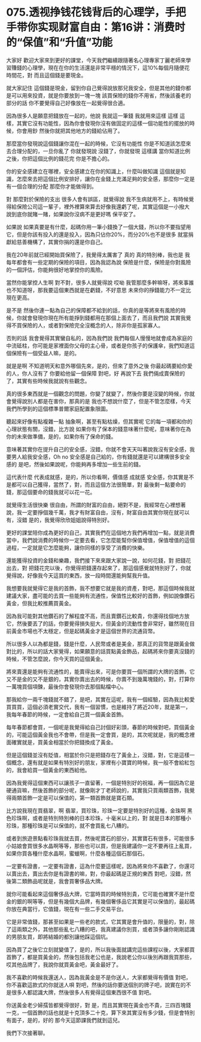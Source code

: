 # 075.透视挣钱花钱背后的心理学，手把手带你实现财富自由：第16讲：消费时的“保值”和“升值”功能

大家好 歡迎大家來到更好的課堂，今天我們繼續跟隨著名心理專家丁麗老師來學習賺錢的心理學，現在在你的生活還是非常平穩的情況下，這10%每個月隨便花 時間花，對 而且這個錢是要現金。

就大家記住 這個錢是現金，留到你自己覺得說放那兒我安全，但是其他的錢你都是可以用來投資，就是你要放到一塊一塊 該買保險的錢你不用省，然後該養老的部分的話 你不要覺得自己好像放在一起覺得很合適。

因為很多人是願意把錢放在一起的，他說 我就這一筆錢 我就用來這樣 這樣 這樣，其實它沒有功能性，因為你會發現你沒有做固定的這樣一個功能性的擺放的時候，你會用鈔 然後你就把其他地方的錢給佔用了。

那麼當你發現說這個錢讓你混在一起的時候，它沒有功能性 你是不知道該怎麼來去合理分配的，一旦你亂了 你就發現說 沒錢了，你就發現 這樣講 當你知道比例之後，你把這個比例的錢花完 你是不擔心的。

你的安全感建立在哪裡，安全感建立在你的知識上，什麼叫做知識 這個就是知識，怎麼來去把這個比例安排好，讓你在金錢上充滿足夠的安全感，那麼你一定是有一個合理的分配 那麼你才能做得到。

對 那麼對於保險的支出 很多人會有誤區，就覺得說 我不生病就用不上，有時候覺得給保險公司這一輩子，裡外裡算來算去好像我還虧了呢，其實這個是一小撥大 說到底你就賭一賭，如果說你沒病不是更好嗎 保平安了。

如果說 如果真要是有什麼，起碼你用一筆小錢換了一個大錢，所以你不要指望用它，但是你該有投入的還是投入，因為只佔你20%，而分20%也不是很多 就當捐獻給慈善機構了，其實你捐的還是你自己。

我在20年前就已經開始買保險了，我覺得太厲害了 真的 真的特別棒，我也是 我每年都會有一些定期的保險的項目，因為我認為說 保險是什麼，保險是你對風險的一個評估，你能夠很好地掌控你的風險。

當然你能掌控人生啊 對不對，很多人就覺得說 哎呦 我管那麼多幹嘛呀，將來事誰也不知道呀，那我要這個東西就是在虧錢，不好意思 未來你的掙錢能力不一定比現在更高。

是不是 然後你連一點為自己的保障都不給到的話，你真的是等將來有風險的時候，你就會發現你現在所有能掙到錢都用在那個上面去了，而且我們說 其實我覺得不買保險的人，或者對保險完全沒概念的人，除非你是孤家寡人。

否則的話 我會覺得其實蠻自私的，因為我們說 我們每個人慢慢地就會成為家庭的中流砥柱，你可能是家裡面你父母的主心骨，或者是你孩子的保護傘，我們知道這個保險有一個受益人嘛，是的。

就是是啊 不知道明天和意外哪個先來，是的，但來了意外之後 你最起碼要給你愛的人，你人沒有了 你要給他留一個保障 對吧，好 再說下去 我們倆成賣保險的了，其實有些時候我就說有些觀念。

真的很多東西就是一個觀念的問題，你變了就變了，然後你要是沒變的時候，你就會覺得說別人都是在害你，那真的是 我也不想說什麼了，但是不管怎麼樣，今天我們所學到的這個標準普爾家庭配置象限圖。

聽起來好像有點複雜一點 抽象啊，甚至有點枯燥，但其實呢 它的每一項都和你的心理狀態有關，沒錯，比方說 如果你有了保本的錢意味著什麼呢，意味著你在為你的未來做準備，是的，如果你有了保命的錢。

意味著其實你在提升自己的安全感，沒錯，你就不會天天叫著說我沒有安全感，我要男人給我安全感，Oh no 安全感是自己給的，你有錢就還是可以建構很多安全感的 是吧，然後如果說呢，你能夠再多增加一些生前的錢。

這代表什麼 代表成就感，是的，所以你看啊，價值感 成就感 安全感，你其實是不是都可以自己獲得，當然了，對，而且這個方法很簡單，對 最後剩一點要命的錢，那這個要命的錢我就可以花一花。

就覺得生活很快樂 很自由，所謂的財富的自由，絕對不是，我經常在心裡想著說，我一定要掙個幾千萬，我才有財富自由，沒有，財富自由其實你現在就可以有，沒錯 是的，我覺得欣欣姐姐說得特別好。

更好的課堂陪你成為更好的自己，其實我們在這個地方我們再增加一點，就是消費當中，我們說消費的時候你一定要去看，它怎麼能幫你保值增值，保值增值的這個過程，一定就是它怎麼能夠，讓你同樣的享受了消費的快樂。

還能獲得投資的金錢和樂趣，我們接下來來跟大家說一說，如何花錢，對 把錢花出去，對 把錢花完以後，你覺得把錢還存起來了，那這個感覺就特別好了，你就覺得說，好像我今天這買的東西，放一段時間還能夠幫我升值。

我想要我就覺得它是我的首飾，我不想要它就是我的資產，對吧，那這個時候我就建議大家，盡可能的去買一些能夠有流通性，保值性比較好的首飾，例如說像鑽石 黃金，但我比較推薦買黃金。

因為我可能對其他鑽石的了解程度不高，而且賣鑽石比較貴，你還得找個地方放它，然後要丟了的話，你要覺得損失挺大，但黃金的流動性會非常好，雖然現在目前黃金市場也不太穩定，但是起碼黃金才是這個世界的流通貨幣。

所以很多人以為都是錢，錢是什麼，人民幣或者是美金，那真正的貨幣是跟黃金做對比的，所以的話大家覺得，如果願意的話買點黃金飾品，起碼將來你要真沒錢的時候，不管怎麼說，你今天買的這個黃金。

將來賣還是能夠有流通性的，能賣得出來，可是你要買一個所謂的大牌的首飾，它又不是金的又不是銀的，其實你賣出去的時候，你賣不到幾萬塊錢的，對，打算你一萬塊買個項鍊，最後你會發現你去那個點檔中心。

那我給你一兩千塊錢就不錯了，是吧，其實在這呢，我有一個經驗，因為我比較愛買買買，這個必須老實交代，我有一個習慣，也是維持了將近20年，就是第一，我每年春節的時候，一定會給自己買一個黃金首飾。

每年春節都會買，一個呢是我覺得給自己討個好彩頭，春節的時候對吧，買個黃金的，可能這個黃金我也不會帶，但是我一定會買，是的，其次呢就是，我的概念裡面確實就是，買黃金相當於你把錢換成了黃金。

但是這個錢並沒有貶值，相當於你只是把錢存在了黃金上，沒錯，對，它是這樣一個概念，還有就是如果有特別好的朋友，家裡有小寶寶的時候，我一般不會給紅包的，我會給買一個黃金的東西給他。

因為我覺得這個東西可以讓孩子一直留著，一個是特別好的祝福，再一個因為它是硬通貨嘛，然後首飾的部分呢，就像剛才丁老師說的，其實我只買兩類首飾，我覺得兩類首飾一定是可以保值的，第一類首飾就是寶石類。

比方說我現在買翡翠，啊 翡翠，買珍珠，珍珠一定要是特別好的這種，金珠啊 黑色珍珠啊，或者是特別特別棒的日本珍珠，十毫米以上的，對 就是日本的那種小珍珠，那種珍珠是可以保值的，就不會買亂七八糟的。

或者到旅遊景點看珍珠我就去買，然後呢寶石的部分，其實寶石有很多，可能很多小姑娘會買很多水晶啊等等，那些也可以買，但是我建議你一定不要再往上亂買，如果你買各種什麼水晶啊，蜜蠟啊，什麼各種這個石那個石。

一定要有證書，一定要有證書，這為什麼要這樣呢，因為將來你不喜歡了，你還可以賣出去，賣出去你是有證書的嘛，對，你最起碼是正規的東西 對吧，沒錯，然後第二類飾品呢就是，我會買奢侈品大牌。

就你可能看起來這個奢侈品大牌，它當時買的時候特別貴，它可能也確實不是什麼金的銀的啊等等，但是有幾個大品牌，有幾個奢侈品它其實是可以保值的，最起碼你放在典當行，它值錢，現在有一些二手交易平台。

它是非常值錢，那甚至如果是一些老的款式，它其實是會升值的，限量的，對，除了這兩類之外，其他那些亂七八糟的吧，我真建議你別買，或者頂多讓你剛剛認識的男朋友買，即將結婚的都別讓他踩這個坑。

因為買了之後它立刻就變值了，是的，所以我後面就講完這些課程以後，大家都買首飾了，都是買黃金的，然後包括我老公也是，我說老公你以後別再跟我買那些，哎其他品牌了，我說你就買黃金吧，黃金最好了。

我不喜歡的時候我還送人，因為我黃金是不是你送人，大家都覺得有價值 對吧，你不喜歡這款式的你就送人唄 對吧，然後的話你要送個別的牌子吧，說實在的不是很多人都認識大牌，然後很多人有覺得這個東西很不值 對吧。

你送黃金老少婦孺皆都覺得很好，對 是，而且其實現在黃金也不貴，三四百塊錢一克，一個首飾的話也就是十克頂多二十克，算下來其實沒有多少錢，但是會特別有面子，是的，好的 那今天這節課我們就到這兒。

我們下次接著聊。